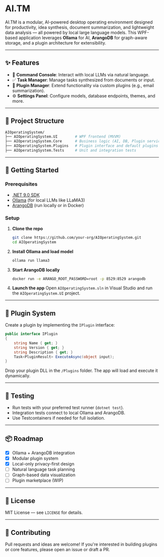 # AI.TM

AI.TM is a modular, AI-powered desktop operating environment designed for productivity, idea synthesis, document summarization, and lightweight data analysis — all powered by local large language models. This WPF-based application leverages **Ollama** for AI, **ArangoDB** for graph-aware storage, and a plugin architecture for extensibility.

---

## ✨ Features

- 💬 **Command Console**: Interact with local LLMs via natural language.
- ✅ **Task Manager**: Manage tasks synthesized from documents or input.
- 🔌 **Plugin Manager**: Extend functionality via custom plugins (e.g., email summarization).
- ⚙️ **Settings Panel**: Configure models, database endpoints, themes, and more.

---

## 🧱 Project Structure

```bash
AIOperatingSystem/
├── AIOperatingSystem.UI        # WPF frontend (MVVM)
├── AIOperatingSystem.Core      # Business logic (AI, DB, Plugin services)
├── AIOperatingSystem.Plugins   # Plugin interface and default plugins
├── AIOperatingSystem.Tests     # Unit and integration tests
```

---

## 🚀 Getting Started

### Prerequisites

- [.NET 9.0 SDK](https://dotnet.microsoft.com/)
- [Ollama](https://ollama.com/) (for local LLMs like LLaMA3)
- [ArangoDB](https://www.arangodb.com/) (run locally or in Docker)

### Setup

1. **Clone the repo**
   ```bash
   git clone https://github.com/your-org/AIOperatingSystem.git
   cd AIOperatingSystem
   ```

2. **Install Ollama and load model**
   ```bash
   ollama run llama3
   ```

3. **Start ArangoDB locally**
   ```bash
   docker run -e ARANGO_ROOT_PASSWORD=root -p 8529:8529 arangodb
   ```

4. **Launch the app**
   Open `AIOperatingSystem.sln` in Visual Studio and run the `AIOperatingSystem.UI` project.

---

## 🧠 Plugin System

Create a plugin by implementing the `IPlugin` interface:

```csharp
public interface IPlugin
{
    string Name { get; }
    string Version { get; }
    string Description { get; }
    Task<PluginResult> ExecuteAsync(object input);
}
```

Drop your plugin DLL in the `/Plugins` folder. The app will load and execute it dynamically.

---

## 🧪 Testing

- Run tests with your preferred test runner (`dotnet test`).
- Integration tests connect to local Ollama and ArangoDB.
- Use Testcontainers if needed for full isolation.

---

## 📦 Roadmap

- [x] Ollama + ArangoDB integration
- [x] Modular plugin system
- [x] Local-only privacy-first design
- [ ] Natural language task planning
- [ ] Graph-based data visualization
- [ ] Plugin marketplace (WIP)

---

## 📄 License

MIT License — see `LICENSE` for details.

---

## 🤝 Contributing

Pull requests and ideas are welcome! If you're interested in building plugins or core features, please open an issue or draft a PR.
